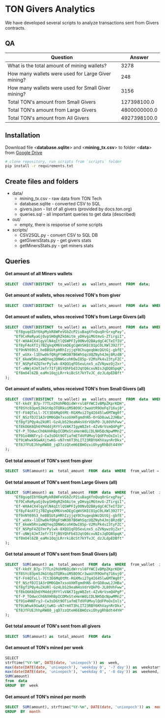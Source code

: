 # TON Givers Analytics
We have developed several scripts to analyze transactions sent from Givers contracts.


## QA
| Question | Answer 
|-|-
| What is the total amount of mining wallets? | 3278 
| How many wallets were used for Large Giver mining? | 248 
| How many wallets were used for Small Giver mining? | 3156 
| Total TON's amount from Small Givers | 127398100.0 
| Total TON's amount from Large Givers | 4800000000.0
| Total TON's amount from All Givers | 4927398100.0


## Installation

Download file <**database.sqlite**> and <**mining_tx.csv**> to folder <**data**> from [Google Drive](https://drive.google.com/drive/folders/1KZUKmjGqcGaNpKeDunBgg5Ixgz5qTQDW?usp=sharing)

```sh
# clone repository, run scripts from `scripts` folder
pip install -r requirements.txt
```


## Create files and folders

* data/
	* mining_tx.csv - raw data from TON Tech
	* database.sqlite - converted CSV to SQL
	* givers.json - list of all givers (provided by docs.ton.org)
	* queries.sql - all important queries to get data (described)
* out/
	* empty, there is response of some scripts
* scripts/
	* CSV2SQL.py - convert CSV to SQL DB
	* getGiversStats.py - get givers stats
	* getMinersStats.py - get miners stats

## Queries

#### Get amount of all Miners wallets
```sql
SELECT  COUNT(DISTINCT  to_wallet) as  wallets_amount  FROM  data;
```

#### Get amount of wallets, whos received TON's from giver
```sql
SELECT  COUNT(DISTINCT  to_wallet) as  wallets_amount  FROM  data  WHERE  from_wallet = "GIVER_ADDRESS_HERE";
```
  
#### Get amount of wallets, whos received TON's from Large Givers (all)
```sql
SELECT  COUNT(DISTINCT  to_wallet) as  wallets_amount  FROM  data  WHERE  from_wallet  in (
	"Ef8guqdIbY6kpMykR8WFeVGbZcP2iuBagXfnQuq0rGrxgPay",
	"Ef9CxReRyaGj0vpSH0gRZkOAitm_yDHvgiMGtmvG-ZTirgiI",
	"Ef-WXA4CX4lqyVlN4qItlQSWPFIy00NvO2BAydgC4CTeIfIU",
	"Ef8yF4oXfIj7BZgkqXM6VsmDEgCqWVSKECO1pC0LXWl39277",
	"Ef9nNY69S3_heBBSUtpHRhIzjjqY0ChugeqbWcQGtGj-gbfE",
	"Ef_wUXx-l1Ehw0kfQRgFtWKO07B6WhSqcUQZNyh4Jmj8RzdB",
	"Ef_6keW5RniwNQYeq3DNWGcohKOwI85p-V2MsPk4v23tyFZC",
	"Ef_NSPpF4ZQ7mrPylwk-8XQQ1qFD5evLnx5_oZVNywzOjZxr",
	"Ef-uNWj4JmTJefr7IfjBSYQhFbd3JqtQ6cxuNIsJqDQ8SpqK",
	"Ef8mO4l6ZB_eaMn1OqjLRrrkiBcSt7kYTvJC_dzJLdpEDBft"
);
```
  
#### Get amount of wallets, whos received TON's from Small Givers (all)
```sql
SELECT  COUNT(DISTINCT  to_wallet) as  wallets_amount  FROM  data  WHERE  from_wallet  in (
	"Ef-kkdY_B7p-77TLn2hUhM6QidWrrsl8FYWCIvBMpZKprKDH",
	"Ef8SYc83pm5JkGt0p3TQRkuiM58O9Cr3waUtR9OoFq716uj0",
	"Ef-FV4QTxLl-7Ct3E6MqOtMt-RGXMxi27g4I645lw6MTWg0f",
	"Ef_NSzfDJI1A3rOM0GQm7xsoUXHTgmdhN5-OrGD8uwL2JHBa",
	"Ef8gf1PQy4u2kURl-Gz4LbS29eaN4sVdrVQkPO-JL80VhFww",
	"Ef8kO6K6Qh6YM4ddjRYYlvVAK7IgyW8Zet-4ZvNrVsmQ4PgP",
	"Ef-P_TOdwcCh0AXHhBpICDMxStxHenWdLCDLNH5QcNpwMMn2",
	"Ef91o4NNTryJ-Cw3sDGt9OTiafmETdVFUMvylQdFPoOxInls",
	"Ef9iWhwk9GwAXjtwKG-vN7rmXT3hLIT23RBY6KhVaynRrDkx",
	"Ef8JfFUEJhhpRW80_jqD7zzQteH6EBHOzxiOhygRhBdt44YH"
);
```

#### Get total amount of TON's sent from giver
```sql 
SELECT  SUM(amount) as  total_amount  FROM  data  WHERE  from_wallet = ”GIVER_ADDRESS_HERE”; 
```

#### Get total amount of TON's sent from Large Givers (all)
```sql
SELECT  SUM(amount) as  total_amount  FROM  data  WHERE  from_wallet  in (
	"Ef8guqdIbY6kpMykR8WFeVGbZcP2iuBagXfnQuq0rGrxgPay",
	"Ef9CxReRyaGj0vpSH0gRZkOAitm_yDHvgiMGtmvG-ZTirgiI",
	"Ef-WXA4CX4lqyVlN4qItlQSWPFIy00NvO2BAydgC4CTeIfIU",
	"Ef8yF4oXfIj7BZgkqXM6VsmDEgCqWVSKECO1pC0LXWl39277",
	"Ef9nNY69S3_heBBSUtpHRhIzjjqY0ChugeqbWcQGtGj-gbfE",
	"Ef_wUXx-l1Ehw0kfQRgFtWKO07B6WhSqcUQZNyh4Jmj8RzdB",
	"Ef_6keW5RniwNQYeq3DNWGcohKOwI85p-V2MsPk4v23tyFZC",
	"Ef_NSPpF4ZQ7mrPylwk-8XQQ1qFD5evLnx5_oZVNywzOjZxr",
	"Ef-uNWj4JmTJefr7IfjBSYQhFbd3JqtQ6cxuNIsJqDQ8SpqK",
	"Ef8mO4l6ZB_eaMn1OqjLRrrkiBcSt7kYTvJC_dzJLdpEDBft"
);
```
  
  

#### Get total amount of TON's sent from Small Givers (all)
```sql
SELECT  SUM(amount) as  total_amount  FROM  data  WHERE  from_wallet  in (
	"Ef-kkdY_B7p-77TLn2hUhM6QidWrrsl8FYWCIvBMpZKprKDH",
	"Ef8SYc83pm5JkGt0p3TQRkuiM58O9Cr3waUtR9OoFq716uj0",
	"Ef-FV4QTxLl-7Ct3E6MqOtMt-RGXMxi27g4I645lw6MTWg0f",
	"Ef_NSzfDJI1A3rOM0GQm7xsoUXHTgmdhN5-OrGD8uwL2JHBa",
	"Ef8gf1PQy4u2kURl-Gz4LbS29eaN4sVdrVQkPO-JL80VhFww",
	"Ef8kO6K6Qh6YM4ddjRYYlvVAK7IgyW8Zet-4ZvNrVsmQ4PgP",
	"Ef-P_TOdwcCh0AXHhBpICDMxStxHenWdLCDLNH5QcNpwMMn2",
	"Ef91o4NNTryJ-Cw3sDGt9OTiafmETdVFUMvylQdFPoOxInls",
	"Ef9iWhwk9GwAXjtwKG-vN7rmXT3hLIT23RBY6KhVaynRrDkx",
	"Ef8JfFUEJhhpRW80_jqD7zzQteH6EBHOzxiOhygRhBdt44YH"
);
```
  
#### Get total amount of TON's sent from all givers
```sql
SELECT  SUM(amount) as  total_amount  FROM  data
```
  
#### Get amount of TON's mined per week
```sql
​​SELECT
strftime("%Y-%W", DATE(date, 'unixepoch')) as  week,
max(date(DATE(date, 'unixepoch'), 'weekday 0', '-7 day')) as  weekstart,
max(date(DATE(date, 'unixepoch'), 'weekday 0', '-0 day')) as  weekend,
SUM(amount)
from  data
GROUP  BY  week
```
  
#### Get amount of TON's mined per month
```sql
SELECT  SUM(amount), strftime("%Y-%m", DATE(date, 'unixepoch')) as  month  from  data
GROUP  BY  month
```
